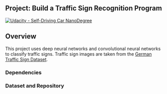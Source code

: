 ## Project: Build a Traffic Sign Recognition Program
[![Udacity - Self-Driving Car NanoDegree](https://s3.amazonaws.com/udacity-sdc/github/shield-carnd.svg)](http://www.udacity.com/drive)

Overview
---
This project uses deep neural networks and convolutional neural networks to classify traffic signs. Traffic sign images are taken from the [German Traffic Sign Dataset](http://benchmark.ini.rub.de/?section=gtsrb&subsection=dataset).

### Dependencies


### Dataset and Repository

